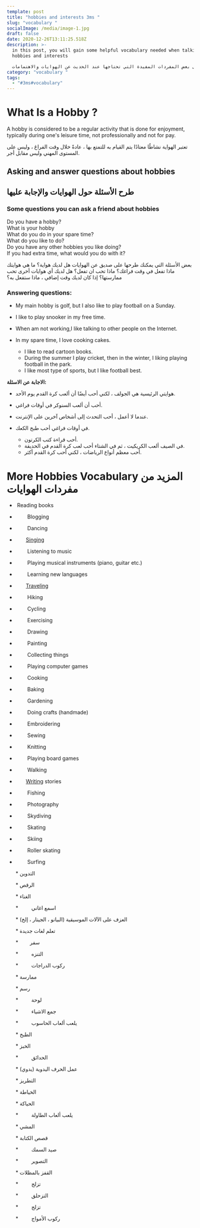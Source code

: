 ```yaml
---
template: post
title: "hobbies and interests 3ms "
slug: "vocabulary "
socialImage: /media/image-1.jpg
draft: false
date: 2020-12-26T13:11:25.518Z
description: >-
  in this post, you will gain some helpful vocabulary needed when talking about
  hobbies and interests 

  في هذا المنشور ، ستحصل على بعض المفردات المفيدة التي تحتاجها عند الحديث عن الهوايات والاهتمامات
category: "vocabulary "
tags:
  - "#3ms#vocabulary"
---
```

# What Is a Hobby ?

A hobby is considered to be a regular activity that is done for enjoyment, typically during one's leisure time, not professionally and not for pay.

تعتبر الهواية نشاطًا معتادًا يتم القيام به للتمتع بها ، عادةً خلال وقت الفراغ ، وليس على المستوى المهني وليس مقابل أجر.

## Asking and answer questions about hobbies

## طرح الأسئلة حول الهوايات والإجابة عليها

### Some questions you can ask a friend about hobbies

Do you have a hobby?\
What is your hobby\
What do you do in your spare time?\
What do you like to do?\
Do you have any other hobbies you like doing?\
If you had extra time, what would you do with it?

بعض الأسئلة التي يمكنك طرحها على صديق عن الهوايات
هل لديك هواية؟
ما هي هوايتك
ماذا تفعل في وقت فراغك؟
ماذا تحب ان تفعل؟
هل لديك أي هوايات أخرى تحب ممارستها؟
إذا كان لديك وقت إضافي ، ماذا ستفعل به؟

### Answering questions:

* My main hobby is golf, but I also like to play football on a Sunday.
* I like to play snooker in my free time.
* When am not working,I like talking to other people on the Internet.
* In my spare time, I love cooking cakes.

  * I like to read cartoon books.
  * During the summer I play cricket, then in the winter, I liking playing football in the park.
  * I like most type of sports, but I like football best.

**الاجابة عن الاسئلة:**

* هوايتي الرئيسية هي الجولف ، لكني أحب أيضًا أن ألعب كرة القدم يوم الأحد.
* أحب أن ألعب السنوكر في أوقات فراغي.
* عندما لا أعمل ، أحب التحدث إلى أشخاص آخرين على الإنترنت.
* في أوقات فراغي أحب طبخ الكعك.

  * أحب قراءة كتب الكرتون.
  * في الصيف ألعب الكريكيت ، ثم في الشتاء أحب لعب كرة القدم في الحديقة.
  * أحب معظم أنواع الرياضات ، لكني أحب كرة القدم أكثر.

# More Hobbies Vocabulary المزيد من مفردات الهوايات

*  Reading books
*         Blogging
*         Dancing
*        [Singing](https://preply.com/en/blog/2017/11/14/let-s-talk-about-movies-in-english/)
*         Listening to music
*         Playing musical instruments (piano, guitar etc.)
*         Learning new languages
*        [Traveling](https://preply.com/en/blog/2017/12/14/english-for-travelers-how-to-go-through-customs-passport-control-in-the-airport/)
*         Hiking
*         Cycling
*         Exercising
*         Drawing
*         Painting
*         Collecting things
*         Playing computer games
*         Cooking
*         Baking
*         Gardening
*         Doing crafts (handmade)
*         Embroidering
*         Sewing
*         Knitting
*         Playing board games
*         Walking
*        [Writing](https://preply.com/en/blog/2017/11/20/7-valuable-tips-for-improving-your-english-writing-skills/) stories
*         Fishing
*         Photography
*         Skydiving
*         Skating
*         Skiing
*         Roller skating
*         Surfing

  \* التدوين

  \* الرقص

  \* الغناء

  \*         اسمع اغاني

  \* العزف على الآلات الموسيقية (البيانو ، الجيتار ، إلخ)

  \* تعلم لغات جديدة

  \*        سفر

  \*         التنزه

  \*         ركوب الدراجات

  \* ممارسة

  \* رسم

  \*         لوحة

  \*         جمع الاشياء

  \*         يلعب ألعاب الحاسوب

  \* الطبخ

  \* الخبز

  \*         الحدائق

  \* عمل الحرف اليدوية (يدوي)

  \* التطريز

  \* الخياطة

  \* الحياكة

  \*         يلعب ألعاب الطاولة

  \* المشي

  \* قصص الكتابة

  \*         صيد السمك

  \*         التصوير

  \* القفز بالمظلات

  \*         تزلج

  \*         التزحلق

  \*         تزلج

  \*         ركوب الأمواج

  <!--EndFragment-->
